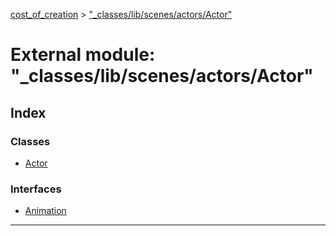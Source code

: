 [cost_of_creation](../README.md) > ["_classes/lib/scenes/actors/Actor"](../modules/__classes_lib_scenes_actors_actor_.md)



# External module: "_classes/lib/scenes/actors/Actor"

## Index

### Classes

* [Actor](../classes/__classes_lib_scenes_actors_actor_.actor.md)


### Interfaces

* [Animation](../interfaces/__classes_lib_scenes_actors_actor_.animation.md)



---
